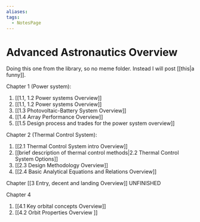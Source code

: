 ```yaml
---
aliases: 
tags:
  - NotesPage
---
```


# Advanced Astronautics Overview

Doing this one from the library, so no meme folder. Instead I will post [[this|a funny]].

Chapter 1 (Power system):
1) [[1.1, 1.2 Power systems Overview]]
2) [[1.1, 1.2 Power systems Overview]]
3) [[1.3 Photovoltaic-Battery System Overview]]
4) [[1.4 Array Performance Overview]]
5) [[1.5 Design process and trades for the power system overview]]

Chapter 2 (Thermal Control System):
1) [[2.1 Thermal Control System intro Overview]]
2) [[brief description of thermal control methods|2.2 Thermal Control System Options]]
3) [[2.3 Design Methodology Overview]]
4) [[2.4 Basic Analytical Equations and Relations Overview]]

Chapter [[3 Entry, decent and landing Overview]] UNFINISHED

Chapter 4
1) [[4.1 Key orbital concepts Overview]]
2) [[4.2 Orbit Properties Overview ]]

